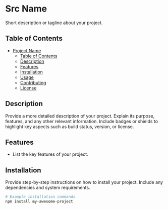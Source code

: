 # Src Name

Short description or tagline about your project.

## Table of Contents

- [Project Name](#src-name)
  - [Table of Contents](#table-of-contents)
  - [Description](#description)
  - [Features](#features)
  - [Installation](#installation)
  - [Usage](#usage)
  - [Contributing](#contributing)
  - [License](#license)

## Description

Provide a more detailed description of your project. Explain its purpose, features, and any other relevant information. Include badges or shields to highlight key aspects such as build status, version, or license.

## Features

- List the key features of your project.

## Installation

Provide step-by-step instructions on how to install your project. Include any dependencies and system requirements.

```bash
# Example installation commands
npm install my-awesome-project
```
